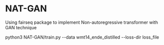 # NAT-GAN

Using fairseq package to implement Non-autoregressive transformer with GAN technique


python3 NAT-GAN/train.py --data wmt14_ende_distilled --loss-dir loss_file
